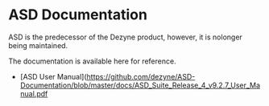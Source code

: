 # ASD Documentation

ASD is the predecessor of the Dezyne product, however, it is nolonger being maintained.

The documentation is available here for reference.

- [ASD User Manual](https://github.com/dezyne/ASD-Documentation/blob/master/docs/ASD_Suite_Release_4_v9.2.7_User_Manual.pdf

